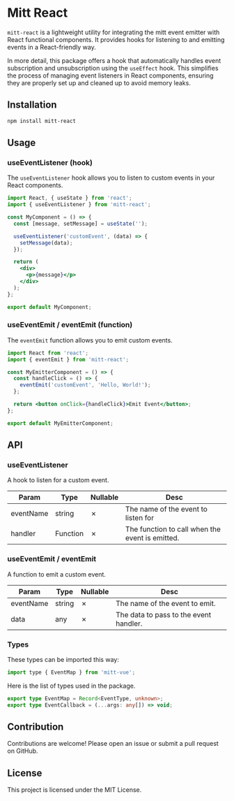 # Mitt React

`mitt-react` is a lightweight utility for integrating the mitt event emitter with React functional components. It provides hooks for listening to and emitting events in a React-friendly way. <br />

In more detail, this package offers a hook that automatically handles event subscription and unsubscription using the `useEffect` hook. This simplifies the process of managing event listeners in React components, ensuring they are properly set up and cleaned up to avoid memory leaks.

## Installation

```bash
npm install mitt-react
```

## Usage

### useEventListener (hook)

The `useEventListener` hook allows you to listen to custom events in your React components.

```jsx
import React, { useState } from 'react';
import { useEventListener } from 'mitt-react';

const MyComponent = () => {
  const [message, setMessage] = useState('');

  useEventListener('customEvent', (data) => {
    setMessage(data);
  });

  return (
    <div>
      <p>{message}</p>
    </div>
  );
};

export default MyComponent;
```

### useEventEmit / eventEmit (function)

The `eventEmit` function allows you to emit custom events.

```jsx
import React from 'react';
import { eventEmit } from 'mitt-react';

const MyEmitterComponent = () => {
  const handleClick = () => {
    eventEmit('customEvent', 'Hello, World!');
  };

  return <button onClick={handleClick}>Emit Event</button>;
};

export default MyEmitterComponent;
```

## API

### useEventListener

A hook to listen for a custom event.

| Param     | Type     | Nullable | Desc                                            |
| --------- | -------- | -------- | ----------------------------------------------- |
| eventName | string   | &cross;  | The name of the event to listen for             |
| handler   | Function | &cross;  | The function to call when the event is emitted. |

### useEventEmit / eventEmit

A function to emit a custom event.

| Param     | Type   | Nullable | Desc                                   |
| --------- | ------ | -------- | -------------------------------------- |
| eventName | string | &cross;  | The name of the event to emit.         |
| data      | any    | &cross;  | The data to pass to the event handler. |

### Types

These types can be imported this way:

```js
import type { EventMap } from 'mitt-vue';
```

Here is the list of types used in the package.

```ts
export type EventMap = Record<EventType, unknown>;
export type EventCallback = (...args: any[]) => void;
```

## Contribution

Contributions are welcome! Please open an issue or submit a pull request on GitHub.

## License

This project is licensed under the MIT License.
